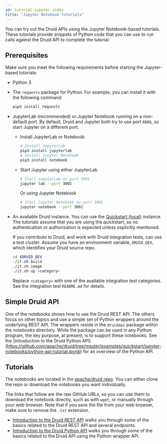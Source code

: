 ```yaml
---
id: tutorial-jupyter-index
title: "Jupyter Notebook tutorials"
---
```


<!--
  ~ Licensed to the Apache Software Foundation (ASF) under one
  ~ or more contributor license agreements.  See the NOTICE file
  ~ distributed with this work for additional information
  ~ regarding copyright ownership.  The ASF licenses this file
  ~ to you under the Apache License, Version 2.0 (the
  ~ "License"); you may not use this file except in compliance
  ~ with the License.  You may obtain a copy of the License at
  ~
  ~   http://www.apache.org/licenses/LICENSE-2.0
  ~
  ~ Unless required by applicable law or agreed to in writing,
  ~ software distributed under the License is distributed on an
  ~ "AS IS" BASIS, WITHOUT WARRANTIES OR CONDITIONS OF ANY
  ~ KIND, either express or implied.  See the License for the
  ~ specific language governing permissions and limitations
  ~ under the License.
  -->

<!-- tutorial-jupyter-index.md and examples/quickstart/juptyer-notebooks/README.md
    share a lot of the same content. If you make a change in one place, update the other
    too. -->

You can try out the Druid APIs using the Jupyter Notebook-based tutorials. These
tutorials provide snippets of Python code that you can use to run calls against
the Druid API to complete the tutorial.

## Prerequisites 

Make sure you meet the following requirements before starting the Jupyter-based tutorials:

- Python 3

- The `requests` package for Python. For example, you can install it with the following command:

   ```bash
   pip3 install requests
   ```

- JupyterLab (recommended) or Jupyter Notebook running on a non-default port. By default, Druid
  and Jupyter both try to use port `8888`, so start Jupyter on a different port.

  - Install JupyterLab or Notebook:

    ```bash
    # Install JupyterLab
    pip3 install jupyterlab
    # Install Jupyter Notebook
    pip3 install notebook
    ```
  - Start Jupyter using either JupyterLab
    ```bash
    # Start JupyterLab on port 3001
    jupyter lab --port 3001
    ```

    Or using Jupyter Notebook
    ```bash
    # Start Jupyter Notebook on port 3001
    jupyter notebook --port 3001
    ```

- An available Druid instance. You can use the [Quickstart (local)](./index.md) instance. The tutorials
  assume that you are using the quickstart, so no authentication or authorization
  is expected unless explicitly mentioned.

  If you contribute to Druid, and work with Druid integration tests, can use a test cluster.
  Assume you have an environment variable, `DRUID_DEV`, which identifies your Druid source repo.

  ```bash
  cd $DRUID_DEV
  ./it.sh build
  ./it.sh image
  ./it.sh up <category>
  ```

  Replace `<catagory>` with one of the available integration test categories. See the integration 
  test `README.md` for details.

## Simple Druid API

One of the notebooks shows how to use the Druid REST API. The others focus on other
topics and use a simple set of Python wrappers around the underlying REST API. The
wrappers reside in the `druidapi` package within the notebooks directory. While the package
can be used in any Python program, the key purpose, at present, is to support these
notebooks. See the [Introduction to the Druid Python API]
(https://github.com/apache/druid/tree/master/examples/quickstart/jupyter-notebooks/python-api-tutorial.ipynb)
for an overview of the Python API.

## Tutorials

The notebooks are located in the [apache/druid repo](https://github.com/apache/druid/tree/master/examples/quickstart/jupyter-notebooks/). You can either clone the repo or download the notebooks you want individually.

The links that follow are the raw GitHub URLs, so you can use them to download the notebook directly, such as with `wget`, or manually through your web browser. Note that if you save the file from your web browser, make sure to remove the `.txt` extension.

- [Introduction to the Druid REST API](
  https://raw.githubusercontent.com/apache/druid/master/examples/quickstart/jupyter-notebooks/api-tutorial.ipynb)
  walks you through some of the basics related to the Druid REST API and several endpoints.
- [Introduction to the Druid Python API](
  https://raw.githubusercontent.com/apache/druid/master/examples/quickstart/jupyter-notebooks/Python_API_Tutorial.ipynb)
  walks you through some of the basics related to the Druid API using the Python wrapper API.
